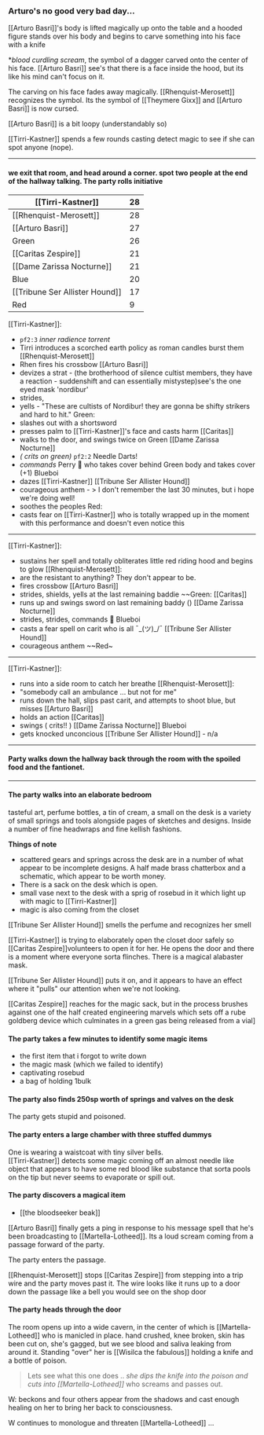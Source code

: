 ### Arturo's no good very bad day...

 [[Arturo Basri]]'s body is lifted magically up onto the table and a hooded figure stands over his body and begins to carve something into his face with a knife

**blood curdling scream*, the symbol of a dagger carved onto the center of his face.  [[Arturo Basri]] see's that there is a face inside the hood, but its like his mind can't focus on it.  

The carving on his face fades away magically.  [[Rhenquist-Merosett]] recognizes the symbol.  Its the symbol of [[Theymere Gixx]] and [[Arturo Basri]] is now cursed.  

[[Arturo Basri]] is a bit loopy (understandably so)

[[Tirri-Kastner]] spends a few rounds casting detect magic to see if she can spot anyone (nope).

---
#### we exit that room, and head around a corner.  spot two people at the end of the hallway talking.  The party rolls initiative

| [[Tirri-Kastner]] | 28  |
| ----------------------- | --- |
| [[Rhenquist-Merosett]]  | 28  |
| [[Arturo Basri]]        | 27  |
| Green                   | 26  |
| [[Caritas Zespire]]     | 21  |
| [[Dame Zarissa Nocturne]]    | 21  |
| Blue                    | 20  |
| [[Tribune Ser Allister Hound]]      | 17  |
| Red                     | 9   |

[[Tirri-Kastner]]: 
- `pf2:3` *inner radience torrent*
- Tirri introduces a scorched earth policy as roman candles burst them
[[Rhenquist-Merosett]]
- Rhen fires his crossbow
[[Arturo Basri]]
- devizes a strat - (the brotherhood of silence cultist members, they have a reaction - suddenshift and can essentially mistystep)see's the one eyed mask 'nordibur'
- strides,
- yells - "These are cultists of Nordibur!  they are gonna be shifty strikers and hard to hit."
Green: 
- slashes out with a shortsword
- presses palm to [[Tirri-Kastner]]'s face and casts harm
[[Caritas]]
- walks to the door, and swings twice on Green
[[Dame Zarissa Nocturne]]
- *( crits on green)*  `pf2:2` Needle Darts!
- _commands_ Perry 🦡 who takes cover behind Green body and takes cover (+1)
Blueboi
- dazes [[Tirri-Kastner]]
[[Tribune Ser Allister Hound]]
- courageous anthem - > I don't remember the last 30 minutes, but i hope we're doing well!
- soothes the peoples
Red:
- casts fear on [[Tirri-Kastner]] who is totally wrapped up in the moment with this performance and doesn't even notice this
---

[[Tirri-Kastner]]: 
- sustains her spell and totally obliterates little red riding hood and begins to glow
[[Rhenquist-Merosett]]:
- are the resistant to anything?  They don't appear to be.
- fires crossbow 
[[Arturo Basri]]
- strides, shields, yells at the last remaining baddie 
~~Green: 
[[Caritas]]
- runs up and swings sword on last remaining baddy ()
[[Dame Zarissa Nocturne]]
- strides, strides, commands 🦡
Blueboi
- casts a fear spell on carit who is all ¯\_(ツ)_/¯
[[Tribune Ser Allister Hound]]
- courageous anthem 
~~Red~
---
[[Tirri-Kastner]]: 
- runs into a side room to catch her breathe
[[Rhenquist-Merosett]]:
- "somebody call an ambulance ... but not for me"
- runs down the hall, slips past carit, and attempts to shoot blue, but misses
[[Arturo Basri]]
- holds an action
[[Caritas]]
- swings ( crits!! )
[[Dame Zarissa Nocturne]]
Blueboi
- gets knocked unconcious
[[Tribune Ser Allister Hound]] - n/a

---

#### Party walks down the hallway back through the room with the spoiled food and the fantionet.

---
#### The party walks into an elaborate bedroom
tasteful art, perfume bottles, a tin of cream, a small on the desk is a variety of small springs and tools alongside pages of sketches and designs.  Inside a number of fine headwraps and fine kellish fashions.

**Things of note**
- scattered gears and springs across the desk are in a number of what appear to be incomplete designs.  A half made brass chatterbox and a schematic, which appear to be worth money.  
- There is a sack on the desk which is open.
- small vase next to the desk with a sprig of rosebud in it which light up with magic to [[Tirri-Kastner]]
- magic is also coming from the closet

[[Tribune Ser Allister Hound]] smells the perfume and recognizes her smell

[[Tirri-Kastner]] is trying to elaborately open the closet door safely so [[Caritas Zespire]]volunteers to open it for her.  He opens the door and there is a moment where everyone sorta flinches.  There is a magical alabaster mask.

[[Tribune Ser Allister Hound]] puts it on, and it appears to have an effect where it "pulls" our attention when we're not looking.

[[Caritas Zespire]] reaches for the magic sack, but in the process brushes against one of the half created engineering marvels which sets off a rube goldberg device which culminates in a green gas being released from a vial]

#### The party takes a few minutes to identify some magic items
- the first item that i forgot to write down
- the magic mask (which we failed to identify)
- captivating rosebud
- a bag of holding 1bulk

#### The party also finds 250sp worth of springs and valves on the desk

The party gets stupid and poisoned.

#### The party enters a large chamber with three stuffed dummys
One is wearing a waistcoat with tiny silver bells.  
[[Tirri-Kastner]] detects some magic coming off an almost needle like object that appears to have some red blood like substance that sorta pools on the tip but never seems to evaporate or spill out.

#### The party discovers a magical item
- [[the bloodseeker beak]]

[[Arturo Basri]] finally gets a ping in response to his message spell that he's been broadcasting to [[Martella-Lotheed]].  Its a loud scream coming from a passage forward of the party.

The party enters the passage.

[[Rhenquist-Merosett]] stops [[Caritas Zespire]] from stepping into a trip wire and the party moves past it.   The wire looks like it runs up to a door down the passage like a bell you would see on the shop door

#### The party heads through the door
The room opens up into a wide cavern, in the center of which is [[Martella-Lotheed]] who is manicled in place.  hand crushed, knee broken, skin has been cut on, she's gagged, but we see blood and saliva leaking from around it.  Standing "over" her is [[Wisilca the fabulous]] holding a knife and a bottle of poison.  

> Lets see what this one does .. *she dips the knife into the poison and cuts into [[Martella-Lotheed]]* who screams and passes out.  

W: beckons and four others appear from the shadows and cast enough healing on her to bring her back to consciousness.

W continues to monologue and threaten [[Martella-Lotheed]] ...



